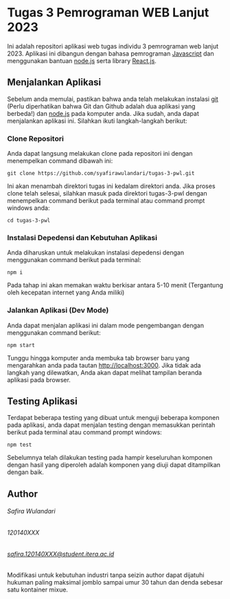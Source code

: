 # Tugas 3 Pemrograman WEB Lanjut 2023

Ini adalah repositori aplikasi web tugas individu 3 pemrograman web lanjut 2023. Aplikasi ini dibangun dengan bahasa pemrograman [Javascript](https://www.javascript.com/) dan menggunakan bantuan [node.js](https://nodejs.org/en) serta library [React.js](https://react.dev/).

## Menjalankan Aplikasi

Sebelum anda memulai, pastikan bahwa anda telah melakukan instalasi [git](https://git-scm.com/) (Perlu diperhatikan bahwa Git dan Github adalah dua aplikasi yang berbeda!) dan [node.js](https://nodejs.org/en) pada komputer anda. Jika sudah, anda dapat menjalankan aplikasi ini. Silahkan ikuti langkah-langkah berikut:

### Clone Repositori

Anda dapat langsung melakukan clone pada repositori ini dengan menempelkan command dibawah ini:

```
git clone https://github.com/syafirawulandari/tugas-3-pwl.git
```

Ini akan menambah direktori tugas ini kedalam direktori anda. Jika proses clone telah selesai, silahkan masuk pada direktori tugas-3-pwl dengan menempelkan command berikut pada terminal atau command prompt windows anda:

```
cd tugas-3-pwl
```

### Instalasi Depedensi dan Kebutuhan Aplikasi

Anda diharuskan untuk melakukan instalasi depedensi dengan menggunakan command berikut pada terminal:

```
npm i
```

Pada tahap ini akan memakan waktu berkisar antara 5-10 menit (Tergantung oleh kecepatan internet yang Anda miliki)

### Jalankan Aplikasi (Dev Mode)

Anda dapat menjalan aplikasi ini dalam mode pengembangan dengan menggunakan command berikut:

```
npm start
```

Tunggu hingga komputer anda membuka tab browser baru yang mengarahkan anda pada tautan [http://localhost:3000](http://localhost:3000). Jika tidak ada langkah yang dilewatkan, Anda akan dapat melihat tampilan beranda aplikasi pada browser.

## Testing Aplikasi

Terdapat beberapa testing yang dibuat untuk menguji beberapa komponen pada aplikasi, anda dapat menjalan testing dengan memasukkan perintah berikut pada terminal atau command prompt windows:

```
npm test
```

Sebelumnya telah dilakukan testing pada hampir keseluruhan komponen dengan hasil yang diperoleh adalah komponen yang diuji dapat ditampilkan dengan baik.

## Author

###### Safira Wulandari

###### 120140XXX

###### safira.120140XXX@student.itera.ac.id

Modifikasi untuk kebutuhan industri tanpa seizin author dapat dijatuhi hukuman paling maksimal jomblo sampai umur 30 tahun dan denda sebesar satu kontainer mixue.
